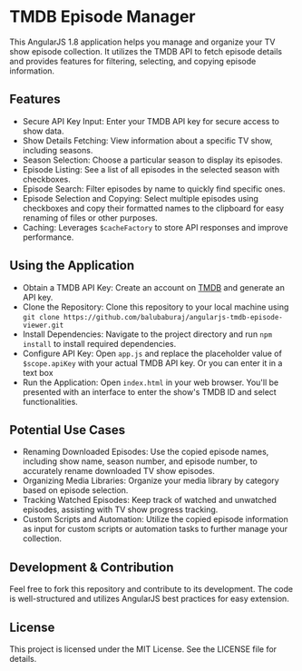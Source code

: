 # TMDB Episode Manager
This AngularJS 1.8 application helps you manage and organize your TV show episode collection. It utilizes the TMDB API to fetch episode details and provides features for filtering, selecting, and copying episode information.

## Features
 - Secure API Key Input: Enter your TMDB API key for secure access to show data.
 - Show Details Fetching: View information about a specific TV show, including seasons.
 - Season Selection: Choose a particular season to display its episodes.
 - Episode Listing: See a list of all episodes in the selected season with checkboxes.
 - Episode Search: Filter episodes by name to quickly find specific ones.
 - Episode Selection and Copying: Select multiple episodes using checkboxes and copy their formatted names to the clipboard for easy renaming of files or other purposes.
 - Caching: Leverages `$cacheFactory` to store API responses and improve performance.

## Using the Application
 - Obtain a TMDB API Key: Create an account on [TMDB](https://www.themoviedb.org/) and generate an API key.
 - Clone the Repository: Clone this repository to your local machine using `git clone https://github.com/balubaburaj/angularjs-tmdb-episode-viewer.git`
 - Install Dependencies: Navigate to the project directory and run `npm install` to install required dependencies.
 - Configure API Key: Open `app.js` and replace the placeholder value of `$scope.apiKey` with your actual TMDB API key. Or you can enter it in a text box
 - Run the Application: Open `index.html` in your web browser. You'll be presented with an interface to enter the show's TMDB ID and select functionalities.

## Potential Use Cases
 - Renaming Downloaded Episodes: Use the copied episode names, including show name, season number, and episode number, to accurately rename downloaded TV show episodes.
 - Organizing Media Libraries: Organize your media library by category based on episode selection.
 - Tracking Watched Episodes: Keep track of watched and unwatched episodes, assisting with TV show progress tracking.
 - Custom Scripts and Automation: Utilize the copied episode information as input for custom scripts or automation tasks to further manage your collection.

## Development & Contribution
Feel free to fork this repository and contribute to its development. The code is well-structured and utilizes AngularJS best practices for easy extension.

## License
This project is licensed under the MIT License. See the LICENSE file for details.
